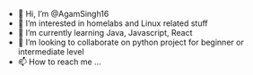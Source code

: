 - 👋 Hi, I’m @AgamSingh16
- 👀 I’m interested in homelabs and Linux related stuff
- 🌱 I’m currently learning Java, Javascript, React
- 💞️ I’m looking to collaborate on python project for beginner or intermediate level
- 📫 How to reach me ...

<!---
AgamSingh16/AgamSingh16 is a ✨ special ✨ repository because its `README.md` (this file) appears on your GitHub profile.
You can click the Preview link to take a look at your changes.
--->
